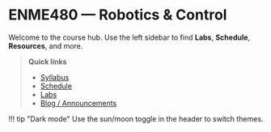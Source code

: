 # ENME480 — Robotics & Control

Welcome to the course hub. Use the left sidebar to find **Labs**, **Schedule**, **Resources**, and more.

> **Quick links**
>
> - [Syllabus](./syllabus.md)
> - [Schedule](./schedule.md)
> - [Labs](./labs/index.md)
> - [Blog / Announcements](./blog/index.md)

!!! tip "Dark mode"
    Use the sun/moon toggle in the header to switch themes.
